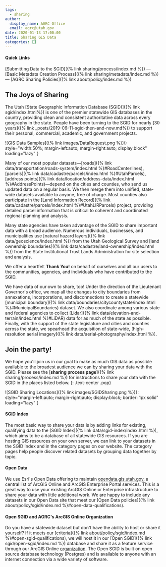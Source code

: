 ```yaml
---
tags:
  - sharing
author:
  display_name: AGRC Office
  email: agrc@utah.gov
date: 2020-01-13 17:00:00
title: Sharing GIS Data
categories: []
---
```


#### Quick Links

[Submitting Data to the SGID]({% link sharing/process/index.md %}) — [Basic Metadata Creation Process]({% link sharing/metadata/index.md %}) — [AGRC Sharing Policies]({% link about/policy/index.md %})

## The Joys of Sharing

The Utah [State Geographic Information Database (SGID)]({% link sgid/index.html%}) is one of the premier statewide GIS databases in the country, providing clean and consistent authoritative data across every geography in the state. People have been turning to the SGID for nearly [30 years]({% link _posts/2019-06-11-sgid-then-and-now.md%}) to support their personal, commercial, academic, and government projects.

![GIS Data Samples]({% link images/DataRequest.png %}){: style="width:50%; margin-left:auto; margin-right:auto; display:block" loading="lazy" }

Many of our most popular datasets—[roads]({% link data/transportation/roads-system/index.html %}#RoadCenterlines), [parcels]({% link data/cadastre/parcels/index.html %}#UtahParcels), [address points]({% link data/location/address-data/index.html %}#AddressPoints)—depend on the cities and counties, who send us updated data on a regular basis. We then merge them into unified, state-wide datasets available to anyone, free of charge. Most counties also participate in the [Land Information Record]({% link data/cadastre/parcels/index.html %}#UtahLIRParcels) project, providing detailed parcel information that is critical to coherent and coordinated regional planning and analysis.

Many state agencies have taken advantage of the SGID to share important data with a broad audience. Numerous individuals, businesses, and municipalities use [natural hazard layers]({% link data/geoscience/index.html %}) from the Utah Geological Survey and [land ownership boundaries]({% link data/cadastre/land-ownership/index.html %}) from the State Institutional Trust Lands Administration for site selection and analysis.

We offer a heartfelt **Thank You!** on behalf of ourselves and all our users to the communities, agencies, and individuals who have contributed to the SGID.

We have data of our own to share, too! Under the direction of the Lieutenant Governor's office, we map all the changes to city boundaries from annexations, incorporations, and disconnections to create a statewide [municipal boundary]({% link data/boundaries/citycountystate/index.html %}#MunicipalBoundaries) dataset. We also coordinate among various state and federal agencies to collect [Lidar]({% link data/elevation-and-terrain/index.html %}#LiDAR) data for as much of the state as possible. Finally, with the support of the state legislature and cities and counties across the state, we spearhead the acquisition of state-wide, [high-resolution aerial imagery]({% link data/aerial-photography/index.html %}).

## Join the party!

We hope you'll join us in our goal to make as much GIS data as possible available to the broadest audience we can by sharing your data with the SGID. Please see the [**sharing process page**]({% link sharing/process/index.md %}) for instructions to share your data with the SGID in the places listed below.
{: .text-center .pop}

![SGID Sharing Locations]({% link images/SGIDSharing.png %}){: style="margin-left:auto; margin-right:auto; display:block; border: 1px solid" loading="lazy" }

#### SGID Index

The most basic way to share your data is by adding links for existing, qualifying data to the [SGID Index]({% link data/sgid-index/index.html %}), which aims to be a database of all statewide GIS resources. If you are hosting GIS resources on your own server, we can link to your datasets in the SGID Index and in the category pages on our website. The category pages help people discover related datasets by grouping data together by topic.

#### Open Data

We use Esri's Open Data offering to maintain [opendata.gis.utah.gov](https://opendata.gis.utah.gov), a central list of ArcGIS Online and ArcGIS Enterprise Portal services. This is a great way to use your existing ArcGIS Online or Enterprise infrastructure to share your data with little additional work. We are happy to include any datasets in our Open Data site that meet our [Open Data policies]({% link about/policy/sgid/index.md %}#open-data-qualifications).

#### Open SGID and AGRC's ArcGIS Online Organization

Do you have a statewide dataset but don't have the ability to host or share it yourself? If it meets our [criteria]({% link about/policy/sgid/index.md %}#open-sgid-qualifications), we will host it in our [Open SGID]({% link sgid/open-sgid/index.md %}) database and share it as a feature service through our ArcGIS Online [organization](https://utah.maps.arcgis.com). The Open SGID is built on open source database technology (Postgres) and is available to anyone with an internet connection via a wide variety of software.
